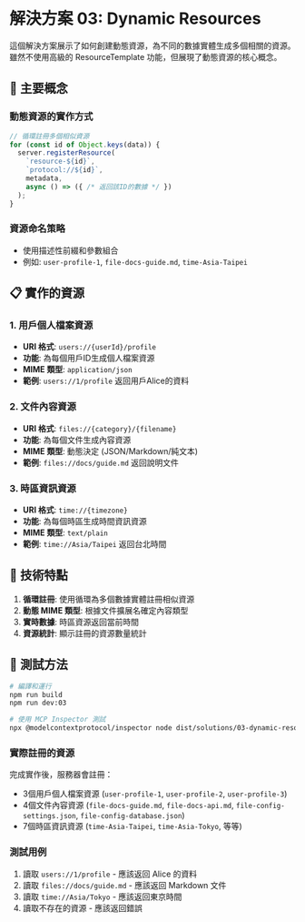 # 解決方案 03: Dynamic Resources

這個解決方案展示了如何創建動態資源，為不同的數據實體生成多個相關的資源。雖然不使用高級的 ResourceTemplate 功能，但展現了動態資源的核心概念。

## 🎯 主要概念

### 動態資源的實作方式
```typescript
// 循環註冊多個相似資源
for (const id of Object.keys(data)) {
  server.registerResource(
    `resource-${id}`,
    `protocol://${id}`,
    metadata,
    async () => ({ /* 返回該ID的數據 */ })
  );
}
```

### 資源命名策略
- 使用描述性前綴和參數組合
- 例如: `user-profile-1`, `file-docs-guide.md`, `time-Asia-Taipei`

## 📋 實作的資源

### 1. 用戶個人檔案資源
- **URI 格式**: `users://{userId}/profile`
- **功能**: 為每個用戶ID生成個人檔案資源
- **MIME 類型**: `application/json`
- **範例**: `users://1/profile` 返回用戶Alice的資料

### 2. 文件內容資源
- **URI 格式**: `files://{category}/{filename}`
- **功能**: 為每個文件生成內容資源
- **MIME 類型**: 動態決定 (JSON/Markdown/純文本)
- **範例**: `files://docs/guide.md` 返回說明文件

### 3. 時區資訊資源
- **URI 格式**: `time://{timezone}`
- **功能**: 為每個時區生成時間資訊資源
- **MIME 類型**: `text/plain`
- **範例**: `time://Asia/Taipei` 返回台北時間

## 🔧 技術特點

1. **循環註冊**: 使用循環為多個數據實體註冊相似資源
2. **動態 MIME 類型**: 根據文件擴展名確定內容類型
3. **實時數據**: 時區資源返回當前時間
4. **資源統計**: 顯示註冊的資源數量統計

## 🧪 測試方法

```bash
# 編譯和運行
npm run build
npm run dev:03

# 使用 MCP Inspector 測試
npx @modelcontextprotocol/inspector node dist/solutions/03-dynamic-resources/server.js
```

### 實際註冊的資源
完成實作後，服務器會註冊：
- 3個用戶個人檔案資源 (`user-profile-1`, `user-profile-2`, `user-profile-3`)
- 4個文件內容資源 (`file-docs-guide.md`, `file-docs-api.md`, `file-config-settings.json`, `file-config-database.json`)
- 7個時區資訊資源 (`time-Asia-Taipei`, `time-Asia-Tokyo`, 等等)

### 測試用例
1. 讀取 `users://1/profile` - 應該返回 Alice 的資料
2. 讀取 `files://docs/guide.md` - 應該返回 Markdown 文件
3. 讀取 `time://Asia/Tokyo` - 應該返回東京時間
4. 讀取不存在的資源 - 應該返回錯誤